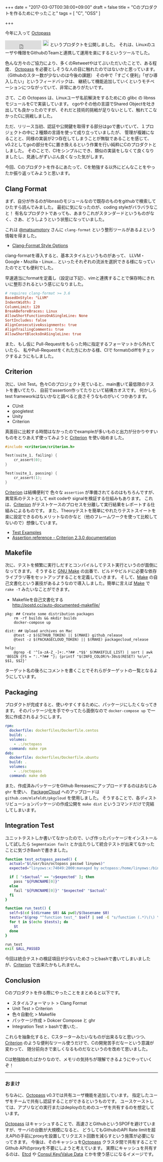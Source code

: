 +++
date = "2017-03-07T00:38:00+09:00"
draft = false
title = "Cのプロダクトを作るためにやったこと"
tags = [ "C", "OSS" ]

+++

<style>.hatena-bookmark-button-frame { vertical-align: middle; }</style>

今年に入って [Octopass][octopass]
<iframe style="width:120px;vertical-align:middle;" src="https://ghbtns.com/github-btn.html?user=linyows&repo=octopass&type=star&count=true&size=large" frameborder="0" scrolling="0" width="160px" height="30px"></iframe>
<a href="http://b.hatena.ne.jp/entry/tomohisaoda.com/posts/2017/ease_management_of_linux_server_administrator.html" class="hatena-bookmark-button" data-hatena-bookmark-layout="basic-label-counter" data-hatena-bookmark-lang="ja" data-hatena-bookmark-height="29" title="このエントリーをはてなブックマークに追加"><img src="https://b.st-hatena.com/images/entry-button/button-only@2x.png" alt="このエントリーをはてなブックマークに追加" width="20" height="20" style="border: none;" /></a><script type="text/javascript" src="https://b.st-hatena.com/js/bookmark_button.js" charset="utf-8" async="async"></script>
というプロダクトを公開しました。
それは、Linuxのユーザや権限をGithubのTeamと連携して運用を楽にするというツールでした。

色んな方々のご協力により、多くのRetweetやはてぶいただいたことで、ある程度、
[Octopass][octopass] を必要としそうな人の目に触れたのではないかと思っています。
（Githubのスター数が少ないのは今後の課題）
その中で「すごく便利」「ぜひ導入したい」というフィードバックは、
継続して機能追加していくというモチベーションにつながっていて、非常にありがたいです。

さて、この Octopass は、Linuxユーザ名前解決をするためにの glibc の libnssモジュールをCで実装しています。
cgoやその他の言語でShared Objectを吐き出しても良かったのですが、それだと技術的挑戦が足りないとして、触れてこなかったCに挑戦しました。

ただ、リリース当初、認証や公開鍵を取得する部分はgoで書いていて、１プロジェクトの中に２種類の言語を使って成り立っていましたが、
管理が複雑になることと、同様の実装が2つ存在してしまうことが無駄であることを感じて、
v0.2としてgoの部分をCに置き換えるという作業を行い純粋にCのプロダクトとしました。
そのことで、CIをシンプルにでき、類似の実装をしなくて良くなりましたし、見通しがずいぶん良くなった気がします。

今回、Cのプロダクトを作るにあたって、Cを勉強する以外にどんなことをやったか振り返ってみようと思います。

Clang Format
------------

まず、自分が作るのがlibnssのモジュールなので既存のものをgithubで検索してひたすら読んでみました。
最初に気になったのが、coding styleがバラバラなこと！
有名なプロダクトであっても、あまりこれがスタンダードというものがなく、さあ、どうしようという状態になっていました。

これは [@matsumotory][matsumotory] さんに `clang-format` という整形ツールがあるよという情報を得ました。

- [Clang-Format Style Options][clangformat]

clang-formatを導入すると、基本スタイルというものがあって、
LLVM・Google・Mozilla・Linux... といったそれぞれの流派を選択できる様になっていたのでとても便利でした。

早速適当にformatを定義し（設定は下記）、vimと連携することで保存時にきれいに整形されるという感じになりました。

```conf
# requires clang-format >= 3.6
BasedOnStyle: "LLVM"
IndentWidth: 2
ColumnLimit: 120
BreakBeforeBraces: Linux
AllowShortFunctionsOnASingleLine: None
SortIncludes: false
AlignConsecutiveAssignments: true
AlignTrailingComments: true
AllowShortBlocksOnASingleLine: true
```

また、もし仮に Pull-Requestをもらった時に指定するフォーマットから外れていたら、
私やPull-Requestをくれた方にわかる様、CIで formatのdiffをチェックするようにもしました。

Criterion
---------

次に、Unit Test。色々Cのプロジェクト見ていると、main書いて最低限のテストを書いてたり、
自前でassertion作ってたりといて結構カオスです。
何かしらtest frameworkはないかなと調べると良さそうなものがいくつかあります。

- CUnit
- googletest
- Unity
- Criterion

真面目に比較する時間はなかったのでexampleが多いものと出力が分かりやすいものをとりあえず使ってみようと [Criterion][criterion] を使い始めました。

```c
#include <criterion/criterion.h>

Test(suite_1, failing) {
    cr_assert(0);
}

Test(suite_1, passing) {
    cr_assert(1);
}
```

[Criterion][criterion] は結構便利で 色々な `assertion` が準備されてるのはもちろんですが、
異常系のテストとして exit codeや signalを検証する仕組みもあります。
これは、[Criterion][criterion] がテストケースのプロセスを分離して実行結果をレポートする仕組みによるものです。
また、Theoryテストを簡単にやれたりテストスイートを楽に設定できるのもメリットなのかなと（他のフレームワークを使って比較してないので）想像しています。

- [Test Examples][example]
- [Assertion reference - Criterion 2.3.0 documentation][assertion]

Makefile
--------

次に、テストを頻繁に実行しだすとコンパイルしてテスト実行というのが面倒になってきます。
そうすると [GNU Make][make] の出番で、ビルドやビルドに必要な依存ライブラリ等をセットアップすることを定義していきます。
そして、[Make][make] の自己文書化という裏技があるようなので導入しました。簡単に言えば [Make][make] で `rake -T` みたいなことができます。

- Makefileを自己文書化する  
  http://postd.cc/auto-documented-makefile/

```make
pkg: ## Create some distribution packages
	rm -rf builds && mkdir builds
	docker-compose up

dist: ## Upload archives on Mac
	@test -z $(GITHUB_TOKEN) || $(MAKE) github_release
	@test -z $(PACKAGECLOUD_TOKEN) || $(MAKE) packagecloud_release

help:
	@grep -E '^[a-zA-Z_-]+:.*?## .*$$' $(MAKEFILE_LIST) | sort | awk 'BEGIN {FS = ":.*?## "}; {printf "$(INFO_COLOR)%-30s$(RESET) %s\n", $$1, $$2}'
```

ターゲット名の後ろにコメントを書くことでそれらがターゲットの一覧となるようにしています。

Packaging
---------

プロダクトが完成すると、使いやすくするために、パッケージにしたくなってきます。
そのパッケージ化を手でやってたら面倒なので `docker-compose up` で一気に作成されるようにします。

```yml
rpm:
  dockerfile: dockerfiles/Dockerfile.centos
  build: .
  volumes:
    - .:/octopass
  command: make rpm
deb:
  dockerfile: dockerfiles/Dockerfile.ubuntu
  build: .
  volumes:
    - .:/octopass
  command: make deb
```

また、作成済みパッケージをGithub Rereasesにアップロードするのはおなじみ `ghr` を使い、
[PackageCloud][packagecloud] へのアップロードは `github.com/mlafeldt/pkgcloud` を使用しました。
そうすることで、各ディストリビューションパッケージの作成公開を `make dist` というコマンドだけで完結してしまいます。

Integration Test
----------------

ユニットテストしか書いてなかったので、いざ作ったパッケージをインストールして試したら
`Segmentaion fault` とか出たりして統合テストが出来てなかったことに気づきBashで書きました。

```sh
function test_octopass_passwd() {
  actual="$(/usr/bin/octopass passwd linyows)"
  expected="linyows:x:74049:2000:managed by octopass:/home/linyows:/bin/bash"

  if [ "x$actual" == "x$expected" ]; then
    pass "${FUNCNAME[0]}"
  else
    fail "${FUNCNAME[0]}" "$expected" "$actual"
  fi
}

function run_test() {
  self=$(cd $(dirname $0) && pwd)/$(basename $0)
  tests="$(grep "^function test_" $self | sed -E "s/function (.*)\(\) \{/\1/g")"
  for t in $(echo $tests); do
    $t
  done
}

run_test
exit $ALL_PASSED
```

今回は統合テストの検証項目が少ないためさっとbashで書いてしまいましたが、[Criterion][criterion] で出来たかもしれません。

Conclusion
----------

Cのプロダクトを作る際にやったことをまとめると以下です。

- スタイルフォーマット > Clang Format
- Unit Test > Criterion
- 色々自動化 > Makefile
- パッケージ作成 > Dokcer Compose と ghr
- Integration Test > bashで書いた..

これらを抽象化すると、Cスターターみたいなものが出来るなと思いつつ、
[Criterion][criterion] のような便利なツール使うだけで、Cの開発苦手だなーという意識が変わって、
随分前向きで楽しくなるものだなというのを改めて思いました。

Cは勉強始めたばかりなので、メモリの気持ちが理解できるようにやっていくぞ！

- - -

### おまけ

ちなみに、[Octopass][octopass] v0.3では共有ユーザ機能を追加しています。
指定したユーザをチームで共有し認証することができるというものです。
ユースケーストしては、アプリなどの実行またはdeployのためのユーザを共有するのを想定しています。

[Octopass][octopass] はキャッシュすることで、高速さとGithubというSPOFを避けていますが、サーバの台数が大規模になると、
どうしてもGithubのAPI Rate limitを超えAPIの手前にproxyを設置してリクエスト回数を減らすという施策が必要になってきます。
今後は、そのキャッシュを[Octopass][octopass] クラスタ間で共有することでGithub APIのproxyを不要にしようと考えています。
実際にキャッシュを共有するのは、[Etcd][etcd] や [Consul Key/Value Data][consul] とかを使う感じになるイメージです。

[octopass]: https://github.com/linyows/octopass
[matsumotory]: https://twitter.com/matsumotory
[clangformat]: https://clang.llvm.org/docs/ClangFormatStyleOptions.html
[criterion]: https://github.com/Snaipe/Criterion
[example]: https://github.com/Snaipe/Criterion/tree/bleeding/samples
[assertion]: http://criterion.readthedocs.io/en/master/assert.html#base-assertions
[make]: https://www.gnu.org/software/make
[packagecloud]: https://packagecloud.io/
[etcd]: https://github.com/coreos/etcd
[consul]: https://www.consul.io/intro/getting-started/kv.html
